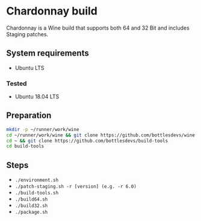 # Chardonnay build
Chardonnay is a Wine build that supports both 64 and 32 Bit and includes Staging patches.

## System requirements
- Ubuntu LTS

### Tested
- Ubuntu 18.04 LTS

## Preparation
```bash
mkdir -p ~/runner/work/wine
cd ~/runner/work/wine && git clone https://github.com/bottlesdevs/wine
cd ~ && git clone https://github.com/bottlesdevs/build-tools
cd build-tools
```

## Steps
- `./environment.sh`
- `./patch-staging.sh -r [version] (e.g. -r 6.0)`
- `./build-tools.sh`
- `./build64.sh`
- `./build32.sh`
- `./package.sh`
